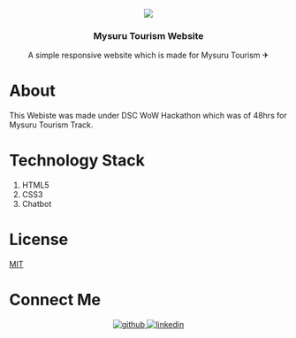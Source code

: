 <p align="center">
  <a href="https://github.com/swapnilsparsh/MysuruTourism">
    <img src="https://github.com/swapnilsparsh/MysuruTourism/blob/master/img/Readme%20Image.png" >
  </a>

  <h3 align="center">Mysuru Tourism Website</h3>

  <p align="center">
    A simple responsive website which is made for Mysuru Tourism ✈
    <br />
    
  </p>
</p>

# About 
This Webiste was made under DSC WoW Hackathon which was of 48hrs for Mysuru Tourism Track.

# Technology Stack
<ol>
  <li>HTML5</li>
  <li>CSS3</li>
  <li>Chatbot</li>
</ol>

# License
[MIT](https://github.com/swapnilsparsh/MysuruTourism/blob/master/LICENSE)

# Connect Me 
<div align="center">
<a href="https://github.com/swapnilsparsh" target="_blank">
<img src=https://img.shields.io/badge/github-%2324292e.svg?&style=for-the-badge&logo=github&logoColor=white alt=github style="margin-bottom: 5px;" />
</a>
<a href="https://www.linkedin.com/in/swapnil-srivastava-sparsh/" target="_blank">
<img src=https://img.shields.io/badge/linkedin-%231E77B5.svg?&style=for-the-badge&logo=linkedin&logoColor=white alt=linkedin style="margin-bottom: 5px;" />
</a> 
</div>
